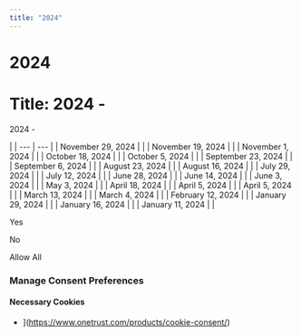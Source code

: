```yaml
---
title: "2024"
---
```


# 2024

# Title: 2024 -

2024 -

 |
| --- | --- |
| November 29, 2024 |  |
| November 19, 2024 |  |
| November 1, 2024 |  |
| October 18, 2024 |  |
| October 5, 2024 |  |
| September 23, 2024 |  |
| September 6, 2024 |  |
| August 23, 2024 |  |
| August 16, 2024 |  |
| July 29, 2024 |  |
| July 12, 2024 |  |
| June 28, 2024 |  |
| June 14, 2024 |  |
| June 3, 2024 |  |
| May 3, 2024 |  |
| April 18, 2024 |  |
| April 5, 2024 |  |
| April 5, 2024 |  |
| March 13, 2024 |  |
| March 4, 2024 |  |
| February 12, 2024 |  |
| January 29, 2024 |  |
| January 16, 2024 |  |
| January 11, 2024 |  |

Yes

No

Allow All
### Manage Consent Preferences

#### Necessary Cookies

- ](https://www.onetrust.com/products/cookie-consent/)